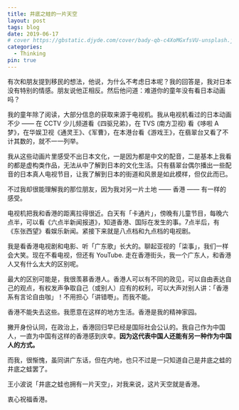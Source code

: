 ```yaml
---
title: 井底之蛙的一片天空
layout: post
tags: blog
date: 2019-06-17
# cover https://gbstatic.djyde.com/cover/bady-qb-c4XoMGxfsVU-unsplash.jpg?x-oss-process=style/cover
categories:
  - Thinking
pin: true
---
```


有次和朋友提到移民的想法，他说，为什么不考虑日本呢？我的回答是，我对日本没有特别的情感。朋友说他正相反。然后他问道：难道你的童年没有看日本动画吗？

我的童年除了阅读，大部分信息的获取来源于电视机。我从电视机看过的日本动画不少 —— 在 CCTV 少儿频道看《四驱兄弟》，在 TVS (南方卫视) 看《哆啦 A 梦》，在华娱卫视《通灵王》、《军曹》，在本港台看《游戏王》，在翡翠台又看了不计其数的，就不一一列举。

我从这些动画片里感受不出日本文化，一是因为都是中文的配音，二是基本上我看的都是虚构类作品，无法从中了解到日本的文化生活。只有翡翠台偶尔播出一些配音的日本真人电视节目，让我了解到日本的街道和风景是如此模样，但仅此而已。

不过我却很能理解我的那位朋友，因为我对另一片土地 —— 香港 —— 有一样的感受。

电视机把我和香港的距离拉得很近。白天有「卡通片」，傍晚有儿童节目，每晚六点半，可以看《六点半新闻报道》，知道香港、国际在发生的事。7点半后，有《东张西望》看娱乐新闻。紧接下来就是八点档和九点档的电视剧。

我是看香港电视剧和电影、听「广东歌」长大的。聊起亚视的「柒事」，我们一样会大笑。现在不看电视，但还有 YouTube. 走在香港街头，我一个广东人，和香港人又有什么太大的区别呢。

最大的区别可能是，我很羡慕香港人。香港人可以有不同的政见，可以自由表达自己的观点，有权发声争取自己（或别人）应有的权利，可以大声对别人讲：「香港系有言论自由咖」！不用担心「讲错嘢」。而我不能。

香港不能失去这些。我愿意在这样的地方生活。香港是我的精神家园。

撇开身份认同，在政治上，香港回归早已经是国际社会公认的。我自己作为中国人，一直为中国有这样的香港感到庆幸。**因为这代表中国人还能有另一种作为中国人的方式。**

而我，很惭愧，虽同讲广东话，但在内地，也只不过是一只知道自己是井底之蛙的井底之蛙罢了。

王小波说「井底之蛙也拥有一片天空」，对我来说，这片天空就是香港。

衷心祝福香港。